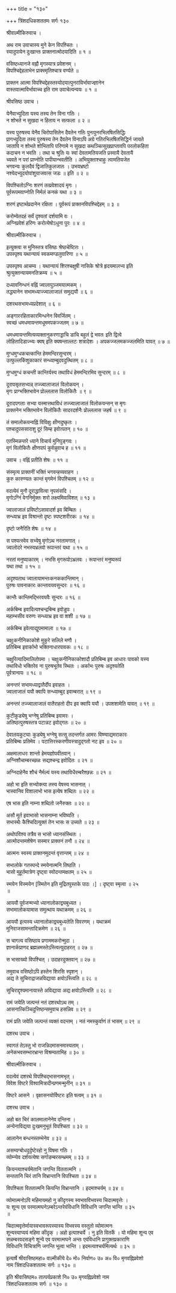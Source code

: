 +++
title = "१३०"

+++
त्रिंशदधिकशततमः सर्गः १३०  
  
श्रीवाल्मीकिरुवाच ।  
  
अथ राम उवाचास्य मुने केन विपश्चितः ।  
स्यादुपायेन दुःखान्तः प्राक्तनात्मोदयादिति ॥ १ ॥  
  
वसिष्ठध्यानजे वह्नौ मृगस्यात्र प्रवेशनम् ।  
विपश्चिद्देहलाभेन प्राक्स्मृतिश्चात्र वर्ण्यते ॥   
  
प्राक्तन आत्मा विपश्चिद्देहस्तस्योदयात्पुनराविर्भावाज्ज्ञानेन   
वास्तवात्माविर्भावाच्च इति राम उवाचेत्यन्वयः ॥ १ ॥  
  
श्रीवसिष्ठ उवाच ।  
  
येनैवाभ्युदिता यस्य तस्य तेन विना गतिः ।  
न शोभते न सुखदा न हिताय न सत्फला ॥ २ ॥  
  
यस्य पुरुषस्य येनैव चिरोपासितेन दैवतेन गतिः पुनःपुनरभिलषितसिद्धिः   
प्रागभ्युदिता तस्य पुरुषस्य तेन दैवतेन विनाऽपि अग्रे गतिरभिलषितसिद्धिर्न जायते   
जातापि न शोभते शोभितापि परिणामे न सुखदा कथञ्चित्सुखप्राप्तावपि परलोकहिता   
कदाचन न भवति । तथा च श्रुतिः यः स्वां देवतामतियजति प्रस्वायै देवतायै   
च्यवते न परां प्राप्नोति पापीयान्भवतीति । अभियुक्ताश्चाहुः त्वामतियजेत   
भगवन्यः कुलदैवं द्विजातिकुलजातः । उभयभ्रष्टो   
नश्येदभ्युदयोपांशुयाजवत्स जडः ॥ इति ॥ २ ॥  
  
विपश्चितोऽग्निः शरणं तत्प्रवेशादयं मृगः ।  
पूर्वरूपमवाप्नोति निर्मलं कनकं यथा ॥ ३ ॥  
  
शरणं इष्टार्थप्रदानेन रक्षिता । पूर्वरूपं प्राक्तनविपश्चिद्देहम् ॥ ३ ॥  
  
करोम्येतदहं सर्वं दृश्यतां दर्शयामि वः ।  
अग्निप्रवेशं हरिणः करोत्येषोऽधुना पुरः ॥ ४ ॥  
  
श्रीवाल्मीकिरुवाच ।  
  
इत्युक्त्वा स मुनिस्तत्र वसिष्ठः श्रेष्ठचेष्टितः ।  
उपस्पृश्य यथान्यायं स्वकमण्डलुवारिणा ॥ ५ ॥  
  
उपस्पृश्य आचम्य । यथान्यायं शिरश्चक्षुषी नासिके श्रोत्रे हृदयमालभ्य इति   
श्रुत्युक्तन्यायमनतिक्रम्य ॥ ५ ॥  
  
दध्यावनिन्धनं वह्निं ज्वालापुञ्जमयात्मकम् ।  
तद्ध्यानेन सभामध्याज्ज्वालाजालं समुद्ययौ ॥ ६ ॥  
  
दशरथसभामध्यप्रदेशात् ॥ ६ ॥  
  
अङ्गाररहिताकारमिन्धनेन विवर्जितम् ।  
स्वच्छं धमधमायन्तमधूममपकज्जलम् ॥ ७ ॥  
  
धमधमायन्तमित्यव्यक्तानुकरणाड्डाचि डाचि बहुलं द्वे भवतः इति द्वित्वे   
लोहितादिडाज्भ्यः क्वष् इति क्यषन्ताल्लटः शत्रादेशः । अपकज्जलमकज्जलमिति यावत् ॥ ७ ॥  
  
मुग्धमुग्धकचत्कान्ति हेममन्दिरसुन्दरम् ।  
उत्फुल्लकिंशुकाकारं सन्ध्याम्बुदवदुत्थितम् ॥ ८ ॥  
  
मुग्धमुग्धं कचन्ती कान्तिर्यस्य तथाविधं हेममन्दिरमिव सुन्दरम् ॥ ८ ॥  
  
दूरापसृतसभ्यन्न् तज्ज्वालाजालं विलोकयन् ।  
मृगः प्राग्भक्तिभावेन प्रोल्ललास विलोकितैः ॥ ९ ॥  
  
दूरादपगताः सभ्या यस्मात्तथाविधं तज्ज्वालाजालं विलोकयन्सन् स मृगः   
प्राक्तनेन भक्तिभावेन विलोकितैः सादरदर्शनैः प्रोल्ललास जहर्ष ॥ ९ ॥  
  
तं समालोकयन्वह्निं विविक्षुः क्षीणदुष्कृतः ।  
पश्चादुपससाराशु दूरं सिम्ह इवोत्पतन् ॥ १० ॥  
  
एतस्मिन्नन्तरे ध्याने विचार्य मुनिपुङ्गवः ।  
मृगं विलोकितैः क्षीणपापं कुर्वन्नुवाच ह ॥ ११ ॥  
  
उवाच । वह्निं प्रतीति शेषः ॥ ११ ॥  
  
संस्मृत्य प्राक्तनीं भक्तिं भगवन्हव्यवाहन ।  
कुरु कारुण्यतः कान्तं मृगमेनं विपश्चितम् ॥ १२ ॥  
  
वदत्येवं मुनौ दूराद्धावित्वा नृपसंसदि ।  
मृगोऽग्निं वेगनिर्मुक्तः शरो लक्ष्यमिवाविशत् ॥ १३ ॥  
  
ज्वालाजालं प्रविष्टोऽसावादर्श इव बिम्बितः ।  
सन्ध्याभ्र इव विश्रान्तो दृष्टः स्पष्टशरीरकः ॥ १४ ॥  
  
दृष्टो जनैरिति शेषः ॥ १४ ॥  
  
स पश्यत्स्वेव सभ्येषु मृगोऽथ नरतामगात् ।  
ज्वालोदरे नभस्यभ्रलवो रूपान्तरं यथा ॥ १५ ॥  
  
नरतां मनुष्याकारम् । नभसि मृगरूपोऽभ्रलवः । रूपान्तरं मनुष्यरूपं   
यथा तथा ॥ १५ ॥  
  
अदृश्यताथ ज्वालायामन्तःकनककान्तिमान् ।  
पुरुषः पावनाकारः कान्तावयवसुन्दरः ॥ १६ ॥  
  
कान्तैः कान्तिमद्भिरवयवैः सुन्दरः ॥ १६ ॥  
  
अर्कबिम्ब इवादित्यश्चन्द्रबिम्ब इवोडुपः ।  
महाम्भसीव वरुणः सन्ध्याभ्र इव वा शशी ॥ १७ ॥  
  
अर्कबिम्ब इवेत्याद्युपमामाला ॥ १७ ॥  
  
चक्षुःकनीनिकाकोशे मुकुरे सलिले मणौ ।  
प्रतिबिम्ब इवार्काभो भक्तिनाधारपावकः ॥ १८ ॥  
  
चक्षुरित्यादिमालितोपमा । चक्षुःकनीनिकाकोशादौ प्रतिबिम्ब इव आधारः पावको यस्य   
तथाविधो भक्तिरेव ना पुरुषभूतेव स्थितः । अर्काभः पुरुषः अदृश्यतेति   
पूर्वत्रान्वयः ॥ १८ ॥  
  
अनन्तरं सभामध्याद्वातैर्दीप इवाहतः ।  
ज्वालाजालं ययौ क्वापि सन्ध्याम्बुद इवाम्बरात् ॥ १९ ॥  
  
अनन्तरं तज्ज्वालाजालं वातैराहतो दीप इव क्वापि ययौ । उपशशामेति यावत् ॥ १९ ॥  
  
कुटीकुड्येषु भग्नेषु प्रतिबिम्ब इवामरः ।  
अतिष्ठत्पुरुषस्तत्र पटान्नट इवोद्गतः ॥ २० ॥  
  
देवालयकुट्याः कुड्येषु भग्नेषु सत्सु तदन्तर्गत आमरः विष्ण्वाद्यमराकारः   
प्रतिबिम्बः प्रतिमेव । पटात्तिरस्करणीवस्त्रादुद्गतो नट इव ॥ २० ॥  
  
अक्षमालाधरः शान्तो हेमयज्ञोपवीतवान् ।  
अग्निशौचाम्बरच्छन्नः सद्यश्चन्द्र इवोदितः ॥ २१ ॥  
  
अग्निदाहेनैव शौचं नैर्मल्यं यस्य तथाविधैरम्बरैश्छन्नः ॥ २१ ॥  
  
अहो भा इति सभ्योक्त्या तस्य वेषस्य भासनात् ।  
भास्वानिव विशालाभो भास इत्येष शब्दितः ॥ २२ ॥  
  
एष भास इति नाम्ना शब्दितो जनैरुक्तः ॥ २२ ॥  
  
असौ मूर्त इवाभासो भासनाम्ना भविष्यति ।  
सभास्थैः कैश्चिदित्युक्तं तेन भासः स उच्यते ॥ २३ ॥  
  
अथोपविश्य तत्रैव स भासो ध्यानसंस्थितः ।  
आत्मोदन्तमशेषेण सस्मार प्राक्तनं तनौ ॥ २४ ॥  
  
आत्मनः स्वस्य प्राक्तनमुदन्तं वृत्तान्तम् ॥ २४ ॥  
  
सभालोके गतस्पन्दे स्मयेनात्मनि तिष्ठति ।  
भासो मुहूर्तमात्रेण दृष्ट्वा स्वोदन्तमक्षतम् ॥ २५ ॥  
  
स्मयेन विस्मयेन [स्मितेन इति मुद्रितपुस्तके पाठः ।] । दृष्ट्वा स्मृत्वा ॥ २५   
॥  
  
आययौ पूर्वजन्मभ्यो ध्यानालोकाद्व्यबुध्यत ।  
सभामालोकयामास समुत्थाय यथाक्रमम् ॥ २६ ॥  
  
आययौ इत्यस्य ध्यानालोकाद्व्यबुध्यतेति विवरणम् । यथाक्रमं   
मुनिराजसामन्तादिक्रमेण ॥ २६ ॥  
  
स चागत्य वसिष्ठाय प्रणाममकरोन्मुदा ।  
ज्ञानार्कप्राणद ब्रह्मन्नमस्तेऽस्त्वित्युदाहरत् ॥ २७ ॥  
  
स भासाख्यो विपश्चित् । उदाहरदुक्तवान् ॥ २७ ॥  
  
तमुवाच वसिष्ठोऽपि हस्तेन शिरसि स्पृशन् ।  
अद्य ते सुचिराद्राजन्नविद्यायाः क्षयोऽस्त्विति ॥ २८ ॥  
  
सुचिराद्दृश्यमानायास्ते अविद्याया अद्य क्षयोऽस्त्विति ॥ २८ ॥  
  
रामं जयेति जल्पन्तं नतं दशरथोऽथ तम् ।  
आसनात्किञ्चिदुत्तिष्ठन्समुवाच हसन्निव ॥ २९ ॥  
  
रामं प्रति जयेति जल्पन्तं व्यक्तं वदन्तम् । नतं नमस्कुर्वाणं तं भासम् ॥ २९ ॥  
  
दशरथ उवाच ।  
  
स्वागतं तेऽस्तु भो राजन्निदमासनमास्यताम् ।  
अनेकभवसम्भारभ्रान्त विश्रम्यतामिह ॥ ३० ॥  
  
श्रीवाल्मीकिरुवाच ।  
  
वदत्येवं दशरथे विपश्चिद्भासनामभृत् ।  
विवेश विष्टरे विश्वामित्रादीन्प्रणमन्मुनीन् ॥ ३१ ॥  
  
विष्टरे आसने । वृक्षासनयोर्विष्टरः इति षत्वम् ॥ ३१ ॥  
  
दशरथ उवाच ।  
  
अहो बत चिरं कालमालानेनेव दन्तिना ।  
अन्येनाविद्यया दुःखमनुभूतं विपश्चिता ॥ ३२ ॥  
  
आलानेन बन्धनस्तम्भेनेव ॥ ३२ ॥   
  
असम्यग्बोधदुर्दृष्टेरहो नु विषमा गतिः ।  
व्योम्न्येव दर्शयत्येषा सर्गाडम्बरसम्भ्रमम् ॥ ३३ ॥  
  
कियन्त्याश्चर्यमेतानि जगन्ति विततात्मनि ।  
सन्ततानि चिरं तानि विभ्रान्तानि विपश्चिता ॥ ३४ ॥  
  
विपश्चिता विततात्मनि कियन्ति विभ्रान्तानि । इदमाश्चर्यम् ॥ ३४ ॥  
  
व्योमात्मनोऽपि महिमायमहो नु कीदृगस्य स्वभावविभवस्य चिदात्मवृत्तेः ।  
यः शून्य एव परमात्मघनेऽम्बरेऽन्तरेवंविधानि विविधानि जगन्ति भान्ति ॥ ३५   
॥  
  
चिदात्मवृत्तेर्मायास्वभावरूपस्यास्य विभवस्य वस्तुतो व्योमात्मनः   
शून्यस्याप्ययं महिमा कीदृक् । अहो इत्याश्चर्ये । नु इति वितर्के । यो महिमा शून्य एव   
सन्नम्बरवदसङ्गे शून्ये एव परमात्मघने अन्तः एवंविधानि प्रागुक्तप्रकाराणि   
विविधानि विचित्राणि जगन्ति भूत्वा भान्ति । इदमत्याश्चर्यमित्यर्थः ॥ ३५ ॥  
  
इत्यार्षे श्रीवासिष्ठमहा० वाल्मीकीये दे० मो० निर्वाण० उ० अ० वि० मृगवह्निप्रवेशो   
नाम त्रिंशदधिकशततमः सर्गः ॥ १३० ॥  
  
इति श्रीवासिष्ठम० तात्पर्यप्रकाशे नि० उ० मृगवह्निप्रवेशो नाम   
त्रिंशदधिकशततमः सर्गः ॥ १३० ॥  
  